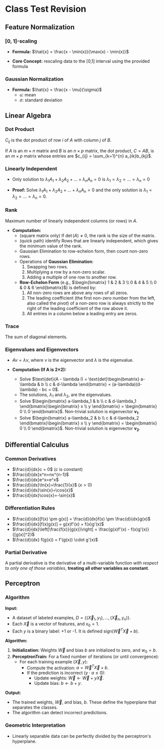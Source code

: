 # Class Test Revision

## Feature Normalization

### [0, 1]-scaling

- **Formula:** $\hat{x} = \frac{x - \min(x)}{\max(x) - \min(x)}$

- **Core Concept:** rescaling data to the [0,1] interval using the provided formula

### Gaussian Normalization

- **Formula:** $\hat{x} = \frac{x - \mu}{\sigma}$
  - $u$: mean
  - $\sigma$: standard deviation

## Linear Algebra

### Dot Product

$C_{ij}$ is the dot product of row $i$ of $A$ with column $j$ of $B$.

If $A$ is an $m \times n$ matrix and $B$ is an $n \times p$ matrix, the dot product, $C = AB$, is an $m \times p$ matrix whose entries are $c_{ij} = \sum_{k=1}^{n} a_{ik}b_{kj}$.

### Linearly Independent

- Only solution to $\lambda_1A_1 + \lambda_2A_2 + ... + \lambda_nA_n = 0$ is $\lambda_1 = \lambda_2 = ... = \lambda_n = 0$

- **Proof:** Solve $\lambda_1A_1 + \lambda_2A_2 + ... + \lambda_nA_n = 0$ and the only solution is $\lambda_1 = \lambda_2 = ... = \lambda_n = 0$.

### Rank

Maximum number of linearly independent columns (or rows) in $A$.

- **Computation:**
  - (square matrix only) If $\det(A) \neq 0$, the rank is the size of the matrix.
  - (quick path) identify Rows that are linearly independent, which gives the minimum value of the rank.
  - Gaussian Elimination to row-echelon form, then count non-zero rows.
  - Operations of **Gaussian Elimination**:
    1.  Swapping two rows.
    2.  Multiplying a row by a non-zero scalar.
    3.  Adding a multiple of one row to another row.
  - **Row-Echelon Form** (e.g., $\begin{bmatrix} 1 & 2 & 3 \\ 0 & 4 & 5 \\ 0 & 0 & 6 \end{bmatrix}$) is defined by:
    1.  All non-zero rows are above any rows of all zeros.
    2.  The leading coefficient (the first non-zero number from the left, also called the *pivot*) of a non-zero row is always strictly to the right of the leading coefficient of the row above it.
    3.  All entries in a column below a leading entry are zeros.

### Trace

The sum of diagonal elements.

### Eigenvalues and Eigenvectors

- $Av = \lambda v$, where $v$ is the eigenvector and $\lambda$ is the eigenvalue.

- **Computation (If A is 2×2):**
  - Solve $\text{det}(A - \lambda I) = \text{det}\begin{bmatrix} a-\lambda & b \\ c & d-\lambda \end{bmatrix} = (a-\lambda)(d-\lambda) - bc = 0$.
  - The solutions, $\lambda_1$ and $\lambda_2$, are the eigenvalues.
  - Solve $\begin{bmatrix} a-\lambda_1 & b \\ c & d-\lambda_1 \end{bmatrix}\begin{bmatrix} x \\ y \end{bmatrix} = \begin{bmatrix} 0 \\ 0 \end{bmatrix}$. Non-trivial solution is eigenvector $\mathbf{v_1}$.
  - Solve $\begin{bmatrix} a-\lambda_2 & b \\ c & d-\lambda_2 \end{bmatrix}\begin{bmatrix} x \\ y \end{bmatrix} = \begin{bmatrix} 0 \\ 0 \end{bmatrix}$. Non-trivial solution is eigenvector $\mathbf{v_2}$.

## Differential Calculus

### Common Derivatives

- $\frac{d}{dx}c = 0$ ($c$ is constant)
- $\frac{d}{dx}x^n=nx^{n-1}$
- $\frac{d}{dx}e^x=e^x$
- $\frac{d}{dx}\ln{x}=\frac{1}{x}$ ($x > 0$)
- $\frac{d}{dx}\sin{x}=\cos{x}$
- $\frac{d}{dx}\cos{x}=-\sin{x}$

### Differentiation Rules

- $\frac{d}{dx}[f(x) \pm g(x)] = \frac{d}{dx}f(x) \pm \frac{d}{dx}g(x)$
- $\frac{d}{dx}[f(x)g(x)] = g(x)f'(x) + f(x)g'(x)$
- $\frac{d}{dx}\left[\frac{f(x)}{g(x)}\right] = \frac{g(x)f'(x) - f(x)g'(x)}{[g(x)]^2}$
- $\frac{d}{dx} f(g(x)) = f'(g(x)) \cdot g'(x)$

### Partial Derivative

A partial derivative is the derivative of a multi-variable function *with respect to only one of those variables*, **treating all other variables as constant**.

## Perceptron

### Algorithm

**Input:**

*   A dataset of labeled examples, $D = \{(\vec{X}_1, y_1), ..., (\vec{X}_n, y_n)\}$.
*   Each $\vec{X}$ is a vector of features, and $x_0=1$.
*   Each $y$ is a binary label: +1 or -1. It is defined $\text{sign}(\vec{W}^T\vec{X} + b)$.

**Algorithm:**

1.  **Initialization:** Weights $\vec{W}$ and bias $b$ are initialized to zero, and $w_0=b$.
2.  **PerceptronTrain:** For a fixed number of iterations (or until convergence):
    *   For each training example $(\vec{X}, y)$:
        *   Compute the activation: $a = \vec{W}^T\vec{X} + b$.
        *   If the prediction is incorrect ($y \cdot a \le 0$):
            *   Update weights: $\vec{W} \leftarrow \vec{W} + y\vec{X}$.
            *   Update bias: $b \leftarrow b + y$.

**Output:**

*   The trained weights, $\vec{W}$, and bias, $b$. These define the hyperplane that separates the classes.
* The algorithm can detect incorrect predictions.

### Geometric Interpretation

- Linearly separable data can be perfectly divided by the perceptron's hyperplane.